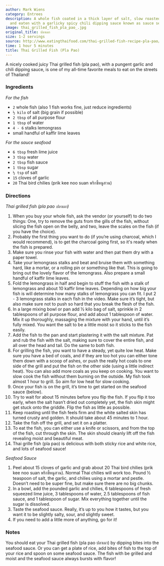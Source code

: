 ```yaml
---
author: Mark Wiens
category: Entrees
description: A whole fish coated in a thick layer of salt, slow roasted over charcoal,
  and eaten with a garlicky spicy chili dipping sauce known as sauce seafood.
image: thai_grilled_fish_pla_pao_.jpg
original_title: ปลาเผา
size: 1-2 servings
source: http://www.eatingthaifood.com/thai-grilled-fish-recipe-pla-pao/
time: 1 hour 5 minutes
title: Thai Grilled Fish (Pla Pao)
---
```

A nicely cooked juicy Thai grilled fish (pla pao), with a pungent garlic and chili dipping sauce, is one of my all-time favorite meals to eat on the streets of Thailand!

### Ingredients

_For the fish_

* `2` whole fish (also 1 fish works fine, just reduce ingredients)
* `½ kilo` of salt (big grain if possible)
* `2 tbsp` of all purpose flour
* `1 tbsp` of water
* `4 - 6` stalks lemongrass
* small handful of kaffir lime leaves

_For the sauce seafood_

* `6 tbsp` fresh lime juice
* `3 tbsp` water
* `2 tbsp` fish sauce
* `1 tbsp` sugar
* `½ tsp` of salt
* `15` cloves of garlic
* `20` Thai bird chilies (prik kee noo suan พริกขี้หนูสวน)

### Directions

_Thai grilled fish (pla pao ปลาเผา)_

1. When you buy your whole fish, ask the vendor (or yourself) to do two things: One, try to remove the guts from the gills of the fish, without slicing the fish open on the belly, and two, leave the scales on the fish (if you have the choice).
2. Probably the first thing you want to do (if you’re using charcoal, which I would recommend), is to get the charcoal going first, so it's ready when the fish is prepared.
3. Make sure you rinse your fish with water and then pat them dry with a paper towel.
4. Take your lemongrass stalks and beat and bruise them with something hard, like a mortar, or a rolling pin or something like that. This is going to bring out the lovely flavor of the lemongrass. Also prepare a small handful of kaffir lime leaves.
5. Fold the lemongrass in half and begin to stuff the fish with a stalk of lemongrass and about 10 kaffir lime leaves. Depending on how big your fish is will determine how many stalks of lemongrass you can fit. I put 2 - 3 lemongrass stalks in each fish in the video. Make sure it’s tight, but also make sure not to push so hard that you break the flesh of the fish.
6. In a large mixing bowl or pan add ½ kilo bag of salt, sprinkle in 2 tablespoons of all purpose flour, and add about 1 tablespoon of water. Mix it up thoroughly, massaging the mixture with your hand, until it’s fully mixed. You want the salt to be a little moist so it sticks to the fish easily.
7. Add the fish to the pan and start plastering it with the salt mixture. Pat and rub the fish with the salt, making sure to cover the entire fish, and all over the head and tail. Do the same to both fish.
8. For grilling the fish, you want to have a steady, yet quite low heat. Make sure you have a bed of coals, and if they are too hot you can either tone them down with a scoop of ashes, or push the really hot coals to one side of the grill and put the fish on the other side (using a little indirect heat). You can also add more coals as you keep on cooking. You want to slow cook the fish without them burning on the outside. My fish took almost 1 hour to grill. So aim for low heat for slow cooking.
9. Once your fish is on the grill, it’s time to get started on the seafood sauce (below).
10. Try to wait for about 15 minutes before you flip the fish. If you flip it too early, when the salt hasn’t dried out completely yet, the fish skin might get stuck onto the griddle. Flip the fish as little as possible.
11. Keep roasting until the fish feels firm and the white salted skin has turned crusty and golden. It should take about 45 minutes to 1 hour.
12. Take the fish off the grill, and set it on a platter.
13. To eat the fish, you can either use a knife or scissors, and from the top of the fish, cut through the skin. The skin should cleanly lift off the fish revealing moist and beautiful meat.
14. Thai grille fish (pla pao) is delicious with both sticky rice and white rice, and lots of seafood sauce!

_Seafood Sauce_

1. Peel about 15 cloves of garlic and grab about 20 Thai bird chilies (prik kee noo suan พริกขี้หนูสวน). Normal Thai chilies will work too. Pound ½ teaspoon of salt, the garlic, and chilies using a mortar and pestle. Doesn’t need to be super fine, but make sure there are no big chunks.
2. In a bowl, add the pounded garlic and chilies, 6 tablespoons of fresh squeezed lime juice, 3 tablespoons of water, 2.5 tablespoons of fish sauce, and 1 tablespoon of sugar. Mix everything together until the sugar is dissolved.
3. Taste the seafood sauce. Really, it’s up to you how it tastes, but you want it to be slightly salty, sour, and slightly sweet.
4. If you need to add a little more of anything, go for it!

### Notes

You should eat your Thai grilled fish (pla pao ปลาเผา) by dipping bites into the seafood sauce. Or you can get a plate of rice, add bites of fish to the top of your rice and spoon on some seafood sauce. The fish with be grilled and moist and the seafood sauce always bursts with flavor!